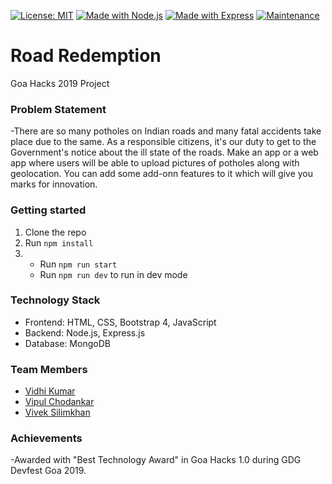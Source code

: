 [![License: MIT](https://img.shields.io/badge/License%3A-%20MIT-red)](https://opensource.org/licenses/MIT) 
[![Made with Node.js](https://img.shields.io/badge/Made%20with-Node.js-green)](https://nodejs.org/en/) 
[![Made with Express](https://img.shields.io/badge/Made%20with-Express-lightgrey)](https://expressjs.com/) 
[![Maintenance](https://img.shields.io/badge/Maintained%3F-yes-green.svg)](https://github.com/vipulchodankar/road-redemption/graphs/commit-activity)

# Road Redemption
Goa Hacks 2019 Project
### Problem Statement
-There are so many potholes on Indian roads and many fatal accidents take place due to the same.
 As a responsible citizens, it's our duty to get to the Government's notice about the ill state of the roads. 
 Make an app or a web app where users will be able to upload pictures of potholes along with geolocation.
 You can add some add-onn features to it which will give you marks for innovation.
### Getting started
1. Clone the repo
2. Run `npm install`
3.  - Run `npm run start`
    - Run `npm run dev` to run in dev mode

### Technology Stack
- Frontend: HTML, CSS, Bootstrap 4, JavaScript
- Backend: Node.js, Express.js
- Database: MongoDB

### Team Members
- [Vidhi Kumar](http://github.com/vidhi-kumar)
- [Vipul Chodankar](http://github.com/vipulchodankar)
- [Vivek Silimkhan ](http://github.com/viveksil)

### Achievements
-Awarded with "Best Technology Award" in Goa Hacks 1.0 during GDG Devfest Goa 2019.


